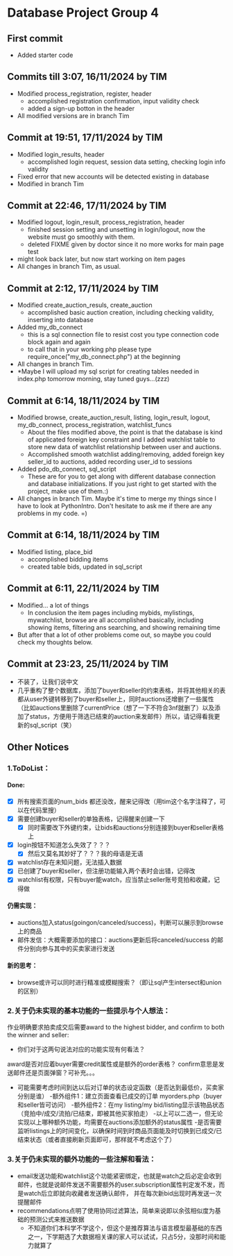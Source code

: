 # Database Project Group 4

## First commit

- Added starter code

## Commits till 3:07, 16/11/2024 by TIM

- Modified process_registration, register, header
    - accomplished registration confirmation, input validity check
    - added a sign-up botton in the header
- All modified versions are in branch Tim

## Commit at 19:51, 17/11/2024 by TIM

- Modified login_results, header
    - accomplished login request, session data setting, checking login info validity
- Fixed error that new accounts will be detected existing in database
- Modified in branch Tim

## Commit at 22:46, 17/11/2024 by TIM

- Modified logout, login_result, process_registration, header
    - finished session setting and unsetting in login/logout, now the website must go smoothly with them.
    - deleted FIXME given by doctor since it no more works for main page test
- might look back later, but now start working on item pages
- All changes in branch Tim, as usual.

## Commit at 2:12, 17/11/2024 by TIM

- Modified create_auction_resuls, create_auction
    - accomplished basic auction creation, including checking validity, inserting into database
- Added my_db_connect
    - this is a sql connection file to resist cost you type connection code block again and again
    -  to call that in your working php please type require_once("my_db_connect.php") at the beginning
- All changes in branch Tim.
- *Maybe I will upload my sql script for creating tables needed in index.php tomorrow morning, stay tuned guys...(zzz)

## Commit at 6:14, 18/11/2024 by TIM

- Modified browse, create_auction_result, listing, login_result, logout, my_db_connect, process_registration, watchlist_funcs
    - About the files modified above, the point is that the database is kind of applicated foreign key constraint and I added watchlist table to store new data of watchlist relationship between user and auctions.
    - Accomplished smooth watchlist adding/removing, added foreign key seller_id to auctions, added recording user_id to sessions
- Added pdo_db_connect, sql_script
    - These are for you to get along with different database connection and database initializations. If you just right to get started with the project, make use of them.:)
- All changes in branch Tim. Maybe it's time to merge my things since I have to look at PythonIntro. Don't hesitate to ask me if there are any problems in my code. =)

## Commit at 6:14, 18/11/2024 by TIM

- Modified listing, place_bid
    - accomplished bidding items
    - created table bids, updated in sql_script

## Commit at 6:11, 22/11/2024 by TIM

- Modified... a lot of things
    - In conclusion the item pages including mybids, mylistings, mywatchlist, browse are all accomplished basically, including showing items, filtering ans searching, and showing remaining time
- But after that a lot of other problems come out, so maybe you could check my thoughts below.

## Commit at 23:23, 25/11/2024 by TIM
- 不装了，让我们说中文
- 几乎重构了整个数据库，添加了buyer和seller的约束表格，并将其他相关的表都从user外键转移到了buyer和seller上，同时auctions还增删了一些属性（比如auctions里删除了currentPrice（想了一下不符合3nf就删了）以及添加了status，方便用于筛选已结束的auction来发邮件）所以，请记得看我更新的sql_script（笑）

## Other Notices
### 1.ToDoList：
#### Done:
- [x] 所有搜索页面的num_bids 都还没改，醒来记得改（用tim这个名字注释了，可以在代码里搜）
- [x] 需要创建buyer和seller的单独表格，记得醒来创建一下
    - [x] 同时需要改下外键约束，让bids和auctions分别连接到buyer和seller表格上
- [x] login按钮不知道怎么失效了？？？
    - [x] 然后又莫名其妙好了？？？我的母语是无语
- [x] watchlist存在未知问题，无法插入数据
- [x] 已创建了buyer和seller，但注册功能输入两个表时会出错，记得改
- [x] watchlist有权限，只有buyer能watch，应当禁止seller账号竞拍和收藏，记得做

#### 仍需实现：
- auctions加入status(goingon/canceled/success)，判断可以展示到browse上的商品
- 邮件发信：大概需要添加的接口：auctions更新后将canceled/success 的邮件分别向参与其中的买卖家进行发送

#### 新的思考：
- browse或许可以同时进行精准或模糊搜索？（即让sql产生intersect和union的区别）

### 2.关于仍未实现的基本功能的一些提示与个人想法：

作业明确要求拍卖成交后需要award to the highest bidder, and confirm to both the winner and seller:
- 你们对于这两句说法对应的功能实现有何看法？

award是否对应着buyer需要credit属性或是额外的order表格？
confirm意思是发送邮件还是页面弹窗？可补充。。。
- 可能需要考虑时间到达以后对订单的状态设定函数（是否达到最低价，买卖家分别是谁）
    -额外组件1：建立页面查看已成交的订单 myorders.php（buyer和seller皆可访问）
    -额外组件2：在my listing/my bid/listing显示该物品状态（竞拍中/成交/流拍/已结束，即被其他买家拍走）
        -以上可以二选一，但无论实现以上哪种额外功能，均需要在auctions添加额外的status属性
    -是否需要监听listings上的时间变化，以确保时间到时商品页面能及时切换到已成交/已结束状态（或者直接刷新页面即可，那样就不考虑这个了）

### 3.关于仍未实现的额外功能的一些注解和看法：
- email发送功能和watchlist这个功能紧密绑定，也就是watch之后必定会收到邮件，也就是说邮件发送不需要额外的user.subscription属性判定发不发，而是watch后立即就向收藏者发送确认邮件， 并在每次新bid出现时再发送一次提醒邮件
- recommendations点明了使用协同过滤算法，简单来说即以余弦相似度为基础的预测公式来推送数据
    - 不知道你们本科学不学这个，但这个是推荐算法与语言模型最基础的东西之一，下学期选了大数据相关课的家人可以试试，只占5分，没那时间和能力就算了